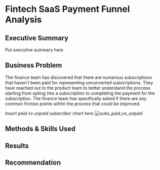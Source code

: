 # Fintech SaaS Payment Funnel Analysis

## Executive Summary

Put executive summary here

## Business Problem

The finance team has discovered that there are numerous subscriptions that haven't been paid for representing unconverted subscriptions. They have reached out to the product team to better understand the process starting from opting into a subscription to completing the payment for the subscription. The finance team has specifically asked if there are any common friction points within the process that could be improved.

*Insert paid vs unpaid subscriber chart here*
![subs_paid_vs_unpaid](https://github.com/user-attachments/assets/89aaf0f1-0fe1-49e0-886a-98f9d0eaa303)

## Methods & Skills Used

## Results 

## Recommendation
